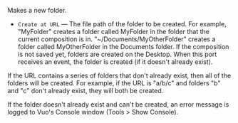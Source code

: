Makes a new folder.

   - `Create at URL` — The file path of the folder to be created. For example, "MyFolder" creates a folder called MyFolder in the folder that the current composition is in. "~/Documents/MyOtherFolder" creates a folder called MyOtherFolder in the Documents folder. If the composition is not saved yet, folders are created on the Desktop. When this port receives an event, the folder is created (if it doesn't already exist).

If the URL contains a series of folders that don't already exist, then all of the folders will be created. For example, if the URL is "a/b/c" and folders "b" and "c" don't already exist, they will both be created.

If the folder doesn't already exist and can't be created, an error message is logged to Vuo's Console window (Tools > Show Console).
